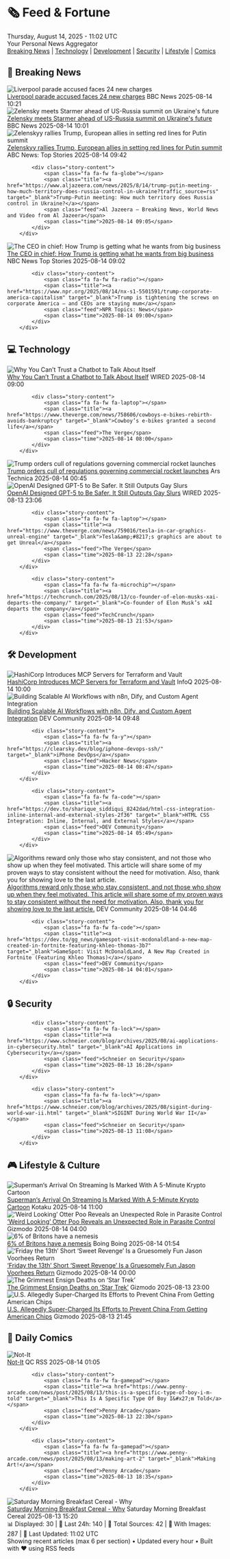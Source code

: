 <!-- Processing 54 RSS feeds at 2025-08-14 11:01:48 UTC -->
<!-- Processing: XKCD -->
<!-- Processing: Saturday Morning Breakfast Cereal -->
<!-- Processing: Penny Arcade -->
<!-- Processing: Garfield -->
<!-- Processing: Cyanide & Happiness -->
<!-- Processing: Questionable Content -->
<!-- Processing: Girl Genius -->
<!-- Processing: Dinosaur Comics -->
<!-- Processing: CNN Top Stories -->
<!-- Processing: BBC World News -->
<!-- Processing: BBC Breaking News -->
<!-- Processing: CBC News -->
<!-- Error processing https://rss.cbc.ca/lineup/topstories.xml: The read operation timed out -->
<!-- Processing: NBC News Breaking -->
<!-- Processing: Guardian World News -->
<!-- Processing: Ars Technica -->
<!-- Processing: O'Reilly Radar -->
<!-- Processing: StackOverflow Blog -->
<!-- Processing: DistroWatch -->
<!-- Processing: Linux.com -->
<!-- Processing: Red Hat Blog -->
<!-- Processing: Ubuntu Blog -->
<!-- Processing: GitHub Blog -->
<!-- Processing: InfoQ -->
<!-- Processing: DZone -->
<!-- Processing: The Pragmatic Engineer -->
<!-- Processing: Lifehacker -->
<!-- Processing: Gizmodo -->
<!-- Processing: Kotaku -->
<!-- Processing: Krebs on Security -->
<!-- Generated 4 new posts out of 29 feeds processed -->
<div class="newspaper-header">
    <h1 class="newspaper-title">🗞️ Feed & Fortune</h1>
    <div class="newspaper-date">Thursday, August 14, 2025 - 11:02 UTC</div>
    <div class="newspaper-subtitle">Your Personal News Aggregator</div>
</div>

<div class="newspaper-nav">
    <a href="#breaking">Breaking News</a> |
    <a href="#tech">Technology</a> |
    <a href="#dev">Development</a> |
    <a href="#security">Security</a> |
    <a href="#lifestyle">Lifestyle</a> |
    <a href="#webcomics">Comics</a>
</div>

<div class="news-section breaking-news" id="breaking">
<h2 class="section-header">🚨 Breaking News</h2>
<div class="stories-container">
<div class="story">
            <img src="https://ichef.bbci.co.uk/ace/standard/240/cpsprodpb/93a4/live/c24e04b0-78fc-11f0-ad11-cbb0a8541535.jpg" alt="Liverpool parade accused faces 24 new charges" class="story-image" loading="lazy" onerror="this.style.display='none'">
            <div class="story-content">
                <span class="fa fa-fw fa-flag"></span>
                <span class="title"><a href="https://www.bbc.com/news/articles/cn47wq93vn2o?at_medium=RSS&at_campaign=rss" target="_blank">Liverpool parade accused faces 24 new charges</a></span>
                <span class="feed">BBC News</span>
                <span class="time">2025-08-14 10:21</span>
            </div>
        </div>
<div class="story">
            <img src="https://ichef.bbci.co.uk/ace/standard/240/cpsprodpb/1064/live/2c061420-78f2-11f0-ad5e-d7ef7e9f4dda.png" alt="Zelensky meets Starmer ahead of US-Russia summit on Ukraine&#x27;s future" class="story-image" loading="lazy" onerror="this.style.display='none'">
            <div class="story-content">
                <span class="fa fa-fw fa-earth-americas"></span>
                <span class="title"><a href="https://www.bbc.com/news/articles/cp37vg34g8jo?at_medium=RSS&at_campaign=rss" target="_blank">Zelensky meets Starmer ahead of US-Russia summit on Ukraine&#x27;s future</a></span>
                <span class="feed">BBC News</span>
                <span class="time">2025-08-14 10:01</span>
            </div>
        </div>
<div class="story">
            <img src="https://s.abcnews.com/images/International/Starmer-Zelenskyy-DB-250814_1755164410578_hpMain_4x3t_384.jpg" alt="Zelenskyy rallies Trump, European allies in setting red lines for Putin summit" class="story-image" loading="lazy" onerror="this.style.display='none'">
            <div class="story-content">
                <span class="fa fa-fw fa-tv"></span>
                <span class="title"><a href="https://abcnews.go.com/International/zelenskyy-rallies-trump-european-allies-setting-red-lines/story?id=124637288" target="_blank">Zelenskyy rallies Trump, European allies in setting red lines for Putin summit</a></span>
                <span class="feed">ABC News: Top Stories</span>
                <span class="time">2025-08-14 09:42</span>
            </div>
        </div>
<div class="story">
            
            <div class="story-content">
                <span class="fa fa-fw fa-globe"></span>
                <span class="title"><a href="https://www.aljazeera.com/news/2025/8/14/trump-putin-meeting-how-much-territory-does-russia-control-in-ukraine?traffic_source=rss" target="_blank">Trump-Putin meeting: How much territory does Russia control in Ukraine?</a></span>
                <span class="feed">Al Jazeera – Breaking News, World News and Video from Al Jazeera</span>
                <span class="time">2025-08-14 09:05</span>
            </div>
        </div>
<div class="story">
            <img src="https://media-cldnry.s-nbcnews.com/image/upload/t_fit_1500w/rockcms/2025-08/250814-oval-office-rs-2b0105.jpg" alt="The CEO in chief: How Trump is getting what he wants from big business" class="story-image" loading="lazy" onerror="this.style.display='none'">
            <div class="story-content">
                <span class="fa fa-fw fa-broadcast-tower"></span>
                <span class="title"><a href="https://www.nbcnews.com/business/business-news/what-trump-involvement-major-corporations-means-us-politics-business-rcna224630" target="_blank">The CEO in chief: How Trump is getting what he wants from big business</a></span>
                <span class="feed">NBC News Top Stories</span>
                <span class="time">2025-08-14 09:02</span>
            </div>
        </div>
<div class="story">
            
            <div class="story-content">
                <span class="fa fa-fw fa-radio"></span>
                <span class="title"><a href="https://www.npr.org/2025/08/14/nx-s1-5501591/trump-corporate-america-capitalism" target="_blank">Trump is tightening the screws on corporate America — and CEOs are staying mum</a></span>
                <span class="feed">NPR Topics: News</span>
                <span class="time">2025-08-14 09:00</span>
            </div>
        </div>
</div>
</div>
<div class="news-section tech-news" id="tech">
<h2 class="section-header">💻 Technology</h2>
<div class="stories-container">
<div class="story">
            <img src="https://media.wired.com/photos/689cd966e2c133088980e0f4/master/pass/Ars-Why-You-Shouldnt-Trust-Chatbot-Talking-About-Self-Business-528115602.jpg" alt="Why You Can’t Trust a Chatbot to Talk About Itself" class="story-image" loading="lazy" onerror="this.style.display='none'">
            <div class="story-content">
                <span class="fa fa-fw fa-bolt"></span>
                <span class="title"><a href="https://www.wired.com/story/chatbot-llm-self-awareness/" target="_blank">Why You Can’t Trust a Chatbot to Talk About Itself</a></span>
                <span class="feed">WIRED</span>
                <span class="time">2025-08-14 09:00</span>
            </div>
        </div>
<div class="story">
            
            <div class="story-content">
                <span class="fa fa-fw fa-laptop"></span>
                <span class="title"><a href="https://www.theverge.com/news/758606/cowboys-e-bikes-rebirth-avoids-bankruptcy" target="_blank">Cowboy’s e-bikes granted a second life</a></span>
                <span class="feed">The Verge</span>
                <span class="time">2025-08-14 08:00</span>
            </div>
        </div>
<div class="story">
            <img src="https://cdn.arstechnica.net/wp-content/uploads/2025/08/2010-5937orig-1-500x500.jpg" alt="Trump orders cull of regulations governing commercial rocket launches" class="story-image" loading="lazy" onerror="this.style.display='none'">
            <div class="story-content">
                <span class="fa fa-fw fa-cog"></span>
                <span class="title"><a href="https://arstechnica.com/space/2025/08/trump-orders-cull-of-regulations-governing-commercial-rocket-launches/" target="_blank">Trump orders cull of regulations governing commercial rocket launches</a></span>
                <span class="feed">Ars Technica</span>
                <span class="time">2025-08-14 00:45</span>
            </div>
        </div>
<div class="story">
            <img src="https://media.wired.com/photos/689bb53c08ded8cd4237e918/master/pass/chatgpt-hate-speech-gear-2171240925.jpg" alt="OpenAI Designed GPT-5 to Be Safer. It Still Outputs Gay Slurs" class="story-image" loading="lazy" onerror="this.style.display='none'">
            <div class="story-content">
                <span class="fa fa-fw fa-bolt"></span>
                <span class="title"><a href="https://www.wired.com/story/openai-gpt5-safety/" target="_blank">OpenAI Designed GPT-5 to Be Safer. It Still Outputs Gay Slurs</a></span>
                <span class="feed">WIRED</span>
                <span class="time">2025-08-13 23:06</span>
            </div>
        </div>
<div class="story">
            
            <div class="story-content">
                <span class="fa fa-fw fa-laptop"></span>
                <span class="title"><a href="https://www.theverge.com/news/759016/tesla-in-car-graphics-unreal-engine" target="_blank">Tesla&amp;#8217;s graphics are about to get Unreal</a></span>
                <span class="feed">The Verge</span>
                <span class="time">2025-08-13 22:28</span>
            </div>
        </div>
<div class="story">
            
            <div class="story-content">
                <span class="fa fa-fw fa-microchip"></span>
                <span class="title"><a href="https://techcrunch.com/2025/08/13/co-founder-of-elon-musks-xai-departs-the-company/" target="_blank">Co-founder of Elon Musk’s xAI departs the company</a></span>
                <span class="feed">TechCrunch</span>
                <span class="time">2025-08-13 21:53</span>
            </div>
        </div>
</div>
</div>
<div class="news-section dev-news" id="dev">
<h2 class="section-header">🛠️ Development</h2>
<div class="stories-container">
<div class="story">
            <img src="https://res.infoq.com/news/2025/08/hashicorp-mcp-servers-terraform-/en/headerimage/header-1754926526017.jpeg" alt="HashiCorp Introduces MCP Servers for Terraform and Vault" class="story-image" loading="lazy" onerror="this.style.display='none'">
            <div class="story-content">
                <span class="fa fa-fw fa-info-circle"></span>
                <span class="title"><a href="https://www.infoq.com/news/2025/08/hashicorp-mcp-servers-terraform-/?utm_campaign=infoq_content&utm_source=infoq&utm_medium=feed&utm_term=global" target="_blank">HashiCorp Introduces MCP Servers for Terraform and Vault</a></span>
                <span class="feed">InfoQ</span>
                <span class="time">2025-08-14 10:00</span>
            </div>
        </div>
<div class="story">
            <img src="https://media2.dev.to/dynamic/image/width=800%2Cheight=%2Cfit=scale-down%2Cgravity=auto%2Cformat=auto/https%3A%2F%2Fdev-to-uploads.s3.amazonaws.com%2Fuploads%2Farticles%2Fy7c47c9nfqect01cyx7d.png" alt="Building Scalable AI Workflows with n8n, Dify, and Custom Agent Integration" class="story-image" loading="lazy" onerror="this.style.display='none'">
            <div class="story-content">
                <span class="fa fa-fw fa-code"></span>
                <span class="title"><a href="https://dev.to/zediot/building-scalable-ai-workflows-with-n8n-dify-and-custom-agent-integration-3epp" target="_blank">Building Scalable AI Workflows with n8n, Dify, and Custom Agent Integration</a></span>
                <span class="feed">DEV Community</span>
                <span class="time">2025-08-14 09:48</span>
            </div>
        </div>
<div class="story">
            
            <div class="story-content">
                <span class="fa fa-fw fa-y"></span>
                <span class="title"><a href="https://clearsky.dev/blog/iphone-devops-ssh/" target="_blank">iPhone DevOps</a></span>
                <span class="feed">Hacker News</span>
                <span class="time">2025-08-14 08:47</span>
            </div>
        </div>
<div class="story">
            
            <div class="story-content">
                <span class="fa fa-fw fa-code"></span>
                <span class="title"><a href="https://dev.to/sharique_siddiqui_8242dad/html-css-integration-inline-internal-and-external-styles-2f36" target="_blank">HTML CSS Integration: Inline, Internal, and External Styles</a></span>
                <span class="feed">DEV Community</span>
                <span class="time">2025-08-14 05:49</span>
            </div>
        </div>
<div class="story">
            <img src="https://media2.dev.to/dynamic/image/width=800%2Cheight=%2Cfit=scale-down%2Cgravity=auto%2Cformat=auto/https%3A%2F%2Fdev-to-uploads.s3.amazonaws.com%2Fuploads%2Fuser%2Fprofile_image%2F3391551%2Fb884abd7-f906-4094-afe5-256359f658f3.jpeg" alt="Algorithms reward only those who stay consistent, and not those who show up when they feel motivated. This article will share some of my proven ways to stay consistent without the need for motivation. Also, thank you for showing love to the last article." class="story-image" loading="lazy" onerror="this.style.display='none'">
            <div class="story-content">
                <span class="fa fa-fw fa-code"></span>
                <span class="title"><a href="https://dev.to/jaideepparashar/algorithms-reward-only-those-who-stay-consistent-and-not-those-who-show-up-when-they-feel-1l13" target="_blank">Algorithms reward only those who stay consistent, and not those who show up when they feel motivated. This article will share some of my proven ways to stay consistent without the need for motivation. Also, thank you for showing love to the last article.</a></span>
                <span class="feed">DEV Community</span>
                <span class="time">2025-08-14 04:46</span>
            </div>
        </div>
<div class="story">
            
            <div class="story-content">
                <span class="fa fa-fw fa-code"></span>
                <span class="title"><a href="https://dev.to/gg_news/gamespot-visit-mcdonaldland-a-new-map-created-in-fortnite-featuring-khleo-thomas-3b7" target="_blank">GameSpot: Visit McDonaldLand, A New Map Created in Fortnite (Featuring Khleo Thomas)</a></span>
                <span class="feed">DEV Community</span>
                <span class="time">2025-08-14 04:01</span>
            </div>
        </div>
</div>
</div>
<div class="news-section security-news" id="security">
<h2 class="section-header">🔒 Security</h2>
<div class="stories-container">
<div class="story">
            
            <div class="story-content">
                <span class="fa fa-fw fa-lock"></span>
                <span class="title"><a href="https://www.schneier.com/blog/archives/2025/08/ai-applications-in-cybersecurity.html" target="_blank">AI Applications in Cybersecurity</a></span>
                <span class="feed">Schneier on Security</span>
                <span class="time">2025-08-13 16:28</span>
            </div>
        </div>
<div class="story">
            
            <div class="story-content">
                <span class="fa fa-fw fa-lock"></span>
                <span class="title"><a href="https://www.schneier.com/blog/archives/2025/08/sigint-during-world-war-ii.html" target="_blank">SIGINT During World War II</a></span>
                <span class="feed">Schneier on Security</span>
                <span class="time">2025-08-13 11:08</span>
            </div>
        </div>
</div>
</div>
<div class="news-section lifestyle-news" id="lifestyle">
<h2 class="section-header">🎮 Lifestyle & Culture</h2>
<div class="stories-container">
<div class="story">
            <img src="https://kotaku.com/app/uploads/2025/08/krypto3.jpg" alt="Superman‘s Arrival On Streaming Is Marked With A 5-Minute Krypto Cartoon" class="story-image" loading="lazy" onerror="this.style.display='none'">
            <div class="story-content">
                <span class="fa fa-fw fa-gamepad"></span>
                <span class="title"><a href="https://kotaku.com/superman-krypto-cartoon-streaming-fandango-2000617734" target="_blank">Superman‘s Arrival On Streaming Is Marked With A 5-Minute Krypto Cartoon</a></span>
                <span class="feed">Kotaku</span>
                <span class="time">2025-08-14 11:00</span>
            </div>
        </div>
<div class="story">
            <img src="https://gizmodo.com/app/uploads/2025/08/north-american-river-otter.jpg" alt="‘Weird Looking’ Otter Poo Reveals an Unexpected Role in Parasite Control" class="story-image" loading="lazy" onerror="this.style.display='none'">
            <div class="story-content">
                <span class="fa fa-fw fa-computer"></span>
                <span class="title"><a href="https://gizmodo.com/weird-looking-otter-poo-reveals-their-unexpected-role-in-parasite-control-2000642772" target="_blank">‘Weird Looking’ Otter Poo Reveals an Unexpected Role in Parasite Control</a></span>
                <span class="feed">Gizmodo</span>
                <span class="time">2025-08-14 04:00</span>
            </div>
        </div>
<div class="story">
            <img src="https://i0.wp.com/boingboing.net/wp-content/uploads/2025/08/A-personal-arch-enemy_3B-an-appropriate-agent-of-r.jpg?fit=1080%2C564&amp;quality=60&amp;ssl=1" alt="6% of Britons have a nemesis" class="story-image" loading="lazy" onerror="this.style.display='none'">
            <div class="story-content">
                <span class="fa fa-fw fa-arrow-right"></span>
                <span class="title"><a href="https://boingboing.net/2025/08/13/6-of-britons-have-a-nemesis.html" target="_blank">6% of Britons have a nemesis</a></span>
                <span class="feed">Boing Boing</span>
                <span class="time">2025-08-14 01:54</span>
            </div>
        </div>
<div class="story">
            <img src="https://gizmodo.com/app/uploads/2025/08/Eve-with-knife-2.jpg" alt="‘Friday the 13th’ Short ‘Sweet Revenge’ Is a Gruesomely Fun Jason Voorhees Return" class="story-image" loading="lazy" onerror="this.style.display='none'">
            <div class="story-content">
                <span class="fa fa-fw fa-computer"></span>
                <span class="title"><a href="https://gizmodo.com/friday-the-13th-short-sweet-revenge-is-a-gruesomely-fun-jason-voorhees-return-2000642076" target="_blank">‘Friday the 13th’ Short ‘Sweet Revenge’ Is a Gruesomely Fun Jason Voorhees Return</a></span>
                <span class="feed">Gizmodo</span>
                <span class="time">2025-08-14 00:00</span>
            </div>
        </div>
<div class="story">
            <img src="https://gizmodo.com/app/uploads/2025/08/star-trek-worst-ensign-deaths-gamble-sito-jaxa-alvarado.jpg" alt="The Grimmest Ensign Deaths on ‘Star Trek’" class="story-image" loading="lazy" onerror="this.style.display='none'">
            <div class="story-content">
                <span class="fa fa-fw fa-computer"></span>
                <span class="title"><a href="https://gizmodo.com/star-trek-worst-ensign-deaths-gamble-strange-new-worlds-2000642674" target="_blank">The Grimmest Ensign Deaths on ‘Star Trek’</a></span>
                <span class="feed">Gizmodo</span>
                <span class="time">2025-08-13 23:00</span>
            </div>
        </div>
<div class="story">
            <img src="https://gizmodo.com/app/uploads/2025/08/Chips.jpg" alt="U.S. Allegedly Super-Charged Its Efforts to Prevent China From Getting American Chips" class="story-image" loading="lazy" onerror="this.style.display='none'">
            <div class="story-content">
                <span class="fa fa-fw fa-computer"></span>
                <span class="title"><a href="https://gizmodo.com/the-u-s-has-allegedly-super-charged-its-efforts-to-prevent-china-from-getting-american-chips-2000642802" target="_blank">U.S. Allegedly Super-Charged Its Efforts to Prevent China From Getting American Chips</a></span>
                <span class="feed">Gizmodo</span>
                <span class="time">2025-08-13 21:45</span>
            </div>
        </div>
</div>
</div>
<div class="news-section webcomics-section" id="webcomics">
<h2 class="section-header">🎨 Daily Comics</h2>
<div class="stories-container">
<div class="story">
            <img src="http://www.questionablecontent.net/comics/5635.png" alt="Not-It" class="story-image" loading="lazy" onerror="this.style.display='none'">
            <div class="story-content">
                <span class="fa fa-fw fa-music"></span>
                <span class="title"><a href="http://questionablecontent.net/view.php?comic=5635" target="_blank">Not-It</a></span>
                <span class="feed">QC RSS</span>
                <span class="time">2025-08-14 01:05</span>
            </div>
        </div>
<div class="story">
            
            <div class="story-content">
                <span class="fa fa-fw fa-gamepad"></span>
                <span class="title"><a href="https://www.penny-arcade.com/news/post/2025/08/13/this-is-a-specific-type-of-boy-i-m-told" target="_blank">This Is A Specific Type Of Boy I&#x27;m Told</a></span>
                <span class="feed">Penny Arcade</span>
                <span class="time">2025-08-13 22:30</span>
            </div>
        </div>
<div class="story">
            
            <div class="story-content">
                <span class="fa fa-fw fa-gamepad"></span>
                <span class="title"><a href="https://www.penny-arcade.com/news/post/2025/08/13/making-art-2" target="_blank">Making Art!</a></span>
                <span class="feed">Penny Arcade</span>
                <span class="time">2025-08-13 18:35</span>
            </div>
        </div>
<div class="story">
            <img src="https://www.smbc-comics.com/comics/1754968635-20250813.png" alt="Saturday Morning Breakfast Cereal - Why" class="story-image" loading="lazy" onerror="this.style.display='none'">
            <div class="story-content">
                <span class="fa fa-fw fa-smile"></span>
                <span class="title"><a href="https://www.smbc-comics.com/comic/why-7" target="_blank">Saturday Morning Breakfast Cereal - Why</a></span>
                <span class="feed">Saturday Morning Breakfast Cereal</span>
                <span class="time">2025-08-13 15:20</span>
            </div>
        </div>
</div>
</div>

<div class="newspaper-footer">
    <div class="stats">
        📊 Displayed: 30 | 📅 Last 24h: 140 | 📡 Total Sources: 42 | 📸 With Images: 287 |
        🔄 Last Updated: 11:02 UTC
    </div>
    <div class="footer-note">
        Showing recent articles (max 6 per section) • Updated every hour • Built with ❤️ using RSS feeds
    </div>
</div>
